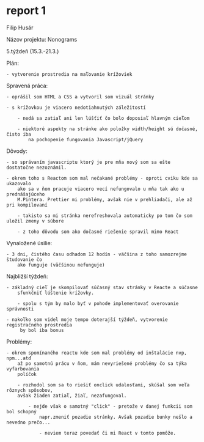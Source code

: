 # report 1

Filip Husár

Názov projektu: Nonograms

5.týždeň (15.3.-21.3.)

Plán:
    
    - vytvorenie prostredia na maľovanie krížoviek

Spravená práca:
    
    - oprášil som HTML a CSS a vytvoril som vizuál stránky
    
    - s krížovkou je viacero nedotiahnutých záležitostí
        
        - nedá sa zatiaľ ani len lúšťiť čo bolo doposiaľ hlavným cieľom
        
        - niektoré aspekty na stránke ako položky width/height sú dočasné, čisto iba
            na pochopenie fungovania Javascript/jQuery

Dôvody:
    
    - so správaním javascriptu ktorý je pre mňa nový som sa ešte dostatočne nezoznámil.
    
    - okrem toho s Reactom som mal nečakané problémy - oproti cviku kde sa ukazovalo
        ako sa v ňom pracuje viacero vecí nefungovalo u mňa tak ako u prednášajúceho
        M.Pintera. Prettier mi problémy, avšak nie v prehliadači, ale až pri kompilovaní
        
        - takisto sa mi stránka nerefreshovala automaticky po tom čo som uložil zmeny v súbore
        
        - z toho dôvodu som ako dočasné riešenie spravil mimo React

Vynaložené úsilie:
    
    - 3 dni, čistého času odhadom 12 hodín - väčšina z toho samozrejme študovanie čo
        ako funguje (väčšinou nefunguje)

Najbližší týždeň:
    
    - základný cieľ je skompilovať súčasný stav stránky v Reacte a súčasne
        sfunkčniť lúštenie krížovky.
        
        - spolu s tým by malo byť v pohode implementovať overovanie správnosti
    
    - nakoľko som videl moje tempo doterajší týždeň, vytvorenie registračného prostredia
         by bol iba bonus

Problémy:
    
    - okrem spomínaného reactu kde som mal problémy od inštalácie nvp, npm...atď
        až po samotnú prácu v ňom, mám nevyriešené problémy čo sa týka vyfarbovania
        políčok
        
        - rozhodol som sa to riešiť onclick udalosťami, skúšal som veľa rôznych spôsobov,
        avšak žiaden zatiaľ, žiaľ, nezafungoval.
            
            - nejde však o samotný "click" - pretože v danej funkcii som bol schopný
                napr.zmeniť pozadie stránky. Avšak pozadie bunky nešlo a nevedno prečo...
                
                - neviem teraz povedať či mi React v tomto pomôže.
